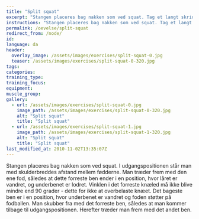 ```yaml
---
title: "Split squat"
excerpt: "Stangen placeres bag nakken som ved squat. Tag et langt skridt fremad. Bøj ned i knæene, så det bagerste knæ rører jorden. Rejs dig igen."
instructions: "Stangen placeres bag nakken som ved squat. Tag et langt skridt fremad. Bøj ned i knæene, så det bagerste knæ rører jorden. Rejs dig igen."
permalink: /oevelse/split-squat
redirect_from: /node/
id: 
language: da
header:
  overlay_image: /assets/images/exercises/split-squat-0.jpg
  teaser: /assets/images/exercises/split-squat-0-320.jpg
tags:
categories:
training_type: 
training_focus: 
equipment:
muscle_group:
gallery:
  - url: /assets/images/exercises/split-squat-0.jpg
    image_path: /assets/images/exercises/split-squat-0-320.jpg
    alt: "Split squat"
    title: "Split squat"
  - url: /assets/images/exercises/split-squat-1.jpg
    image_path: /assets/images/exercises/split-squat-1-320.jpg
    alt: "Split squat"
    title: "Split squat"
last_modified_at: 2010-11-02T13:35:07Z
---
```


Stangen placeres bag nakken som ved squat. I udgangspositionen står man med skulderbreddes afstand mellem fødderne. Man træder frem med den ene fod, således at dette forreste ben ender i en position, hvor låret er vandret, og underbenet er lodret. Vinklen i det forreste knæled må ikke blive mindre end 90 grader - dette for ikke at overbelaste knæet. Det bageste ben er i en position, hvor underbenet er vandret og foden støtter på fodballen. Man skubber fra med det forreste ben, således at man kommer tilbage til udgangspositionen. Herefter træder man frem med det andet ben.
